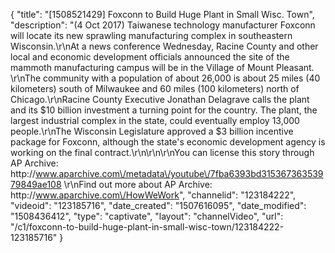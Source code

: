 {
    "title": "[1508521429] Foxconn to Build Huge Plant in Small Wisc. Town",
    "description": "(4 Oct 2017) Taiwanese technology manufacturer Foxconn will locate its new sprawling manufacturing complex in southeastern Wisconsin.\r\nAt a news conference Wednesday, Racine County and other local and economic development officials announced the site of the mammoth manufacturing campus will be in the Village of Mount Pleasant. \r\nThe community with a population of about 26,000 is about 25 miles (40 kilometers) south of Milwaukee and 60 miles (100 kilometers) north of Chicago.\r\nRacine County Executive Jonathan Delagrave calls the plant and its $10 billion investment a turning point for the country. The plant, the largest industrial complex in the state, could eventually employ 13,000 people.\r\nThe Wisconsin Legislature approved a $3 billion incentive package for Foxconn, although the state's economic development agency is working on the final contract.\r\n\r\n\r\nYou can license this story through AP Archive: http:\/\/www.aparchive.com\/metadata\/youtube\/7fba6393bd31536736353979849ae108 \r\nFind out more about AP Archive: http:\/\/www.aparchive.com\/HowWeWork",
    "channelid": "123184222",
    "videoid": "123185716",
    "date_created": "1507616095",
    "date_modified": "1508436412",
    "type": "captivate",
    "layout": "channelVideo",
    "url": "\/c1\/foxconn-to-build-huge-plant-in-small-wisc-town\/123184222-123185716"
}